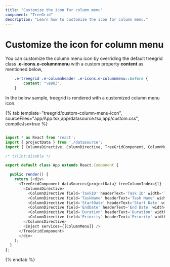 ```yaml
---
title: "Customize the icon for column menu"
component: "TreeGrid"
description: "Learn how to customize the icon for column menu."
---
```


# Customize the icon for column menu

You can customize the column menu icon by overriding the default treegrid class **.e-icons.e-columnmenu** with a custom property **content** as mentioned below,

```css
    .e-treegrid .e-columnheader .e-icons.e-columnmenu::before {
        content: "\e903";
    }
```

In the below sample, treegrid is rendered with a customized column menu icon.

{% tab template="treegrid/custom-column-menu-icon", sourceFiles="app/App.tsx,app/datasource.tsx,app/custom.css", compileJsx=true %}

```typescript

import * as React from 'react';
import { projectData } from './datasource';
import { ColumnsDirective, ColumnDirective, TreeGridComponent, ColumnMenu, Inject } from '@syncfusion/ej2-react-treegrid';

/* tslint:disable */

export default class App extends React.Component {

  public render() {
    return (<div>
      <TreeGridComponent dataSource={projectData} treeColumnIndex={1} idMapping= 'TaskID' parentIdMapping='parentID' showColumnMenu={true} height={315}>
        <ColumnsDirective>
          <ColumnDirective field='TaskID' headerText='Task ID' width='70' textAlign='Right'></ColumnDirective>
          <ColumnDirective field='TaskName' headerText='Task Name' width='100'></ColumnDirective>
          <ColumnDirective field='StartDate' headerText='Start Date' width='90' format='yMd' textAlign='Right' />
          <ColumnDirective field='EndDate' headerText='End Date' width='90' format='yMd' textAlign='Right' />
          <ColumnDirective field='Duration' headerText='Duration' width='90' textAlign='Right' />
          <ColumnDirective field='Priority' headerText='Priority' width='90' textAlign='Right' />
        </ColumnsDirective>
        <Inject services={[ColumnMenu]} />
      </TreeGridComponent>
      </div>
    );
  }
};

```

{% endtab %}